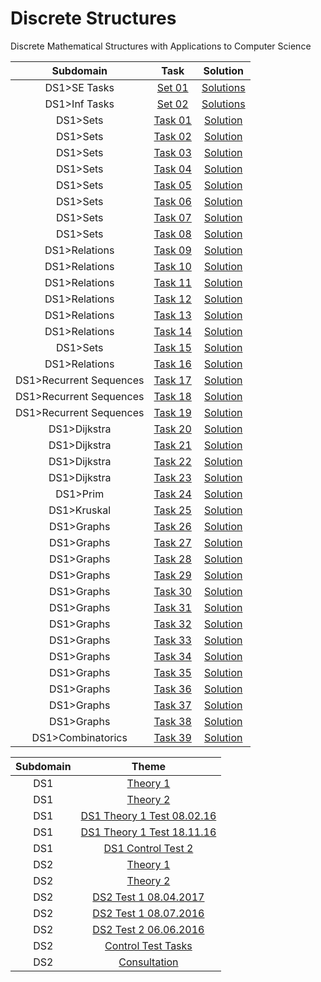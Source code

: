 # Discrete Structures
Discrete Mathematical Structures with Applications to Computer Science

Subdomain|Task|Solution
:-:|:-:|:-:
DS1>SE Tasks|[Set 01](https://github.com/andy489/Discrete_Structures/blob/master/DS%201%20Tasks/DS1%20Tasks%201%20from%20SE.pdf)|[Solutions](https://github.com/andy489/Discrete_Structures/blob/master/DS%201%20Tasks/DS1%20Tasks%201%20from%20SE.pdf)
DS1>Inf Tasks|[Set 02](https://github.com/andy489/Discrete_Structures/blob/master/DS%201%20Tasks/DS1%20Tasks%201%20from%20Inf.pdf)|[Solutions](https://github.com/andy489/Discrete_Structures/blob/master/DS%201%20Tasks/DS1%20Tasks%201%20from%20Inf.pdf)
DS1>Sets|[Task 01](https://github.com/andy489/Discrete_Structures/blob/master/DS%201%20Tasks/Task%2001.pdf)|[Solution](https://github.com/andy489/Discrete_Structures/blob/master/DS%201%20Tasks/Task%2001.pdf)
DS1>Sets|[Task 02](https://github.com/andy489/Discrete_Structures/blob/master/DS%201%20Tasks/Task%2002.pdf)|[Solution](https://github.com/andy489/Discrete_Structures/blob/master/DS%201%20Tasks/Task%2002.pdf)
DS1>Sets|[Task 03](https://github.com/andy489/Discrete_Structures/blob/master/DS%201%20Tasks/Task%2003.pdf)|[Solution](https://github.com/andy489/Discrete_Structures/blob/master/DS%201%20Tasks/Task%2003.pdf)
DS1>Sets|[Task 04](https://github.com/andy489/Discrete_Structures/blob/master/DS%201%20Tasks/Task%2004.pdf)|[Solution](https://github.com/andy489/Discrete_Structures/blob/master/DS%201%20Tasks/Task%2004.pdf)
DS1>Sets|[Task 05](https://github.com/andy489/Discrete_Structures/blob/master/DS%201%20Tasks/Task%2005.pdf)|[Solution](https://github.com/andy489/Discrete_Structures/blob/master/DS%201%20Tasks/Task%2005.pdf)
DS1>Sets|[Task 06](https://github.com/andy489/Discrete_Structures/blob/master/DS%201%20Tasks/Task%2006.pdf)|[Solution](https://github.com/andy489/Discrete_Structures/blob/master/DS%201%20Tasks/Task%2006.pdf)
DS1>Sets|[Task 07](https://github.com/andy489/Discrete_Structures/blob/master/DS%201%20Tasks/Task%2007.pdf)|[Solution](https://github.com/andy489/Discrete_Structures/blob/master/DS%201%20Tasks/Task%2007.pdf)
DS1>Sets|[Task 08](https://github.com/andy489/Discrete_Structures/blob/master/DS%201%20Tasks/Task%2008.pdf)|[Solution](https://github.com/andy489/Discrete_Structures/blob/master/DS%201%20Tasks/Task%2008.pdf)
DS1>Relations|[Task 09](https://github.com/andy489/Discrete_Structures/blob/master/DS%201%20Tasks/Task%2009.pdf)|[Solution](https://github.com/andy489/Discrete_Structures/blob/master/DS%201%20Tasks/Task%2009.pdf)
DS1>Relations|[Task 10](https://github.com/andy489/Discrete_Structures/blob/master/DS%201%20Tasks/Task%2010.pdf)|[Solution](https://github.com/andy489/Discrete_Structures/blob/master/DS%201%20Tasks/Task%2010.pdf)
DS1>Relations|[Task 11](https://github.com/andy489/Discrete_Structures/blob/master/DS%201%20Tasks/Task%2011.pdf)|[Solution](https://github.com/andy489/Discrete_Structures/blob/master/DS%201%20Tasks/Task%2011.pdf)
DS1>Relations|[Task 12](https://github.com/andy489/Discrete_Structures/blob/master/DS%201%20Tasks/Task%2012.pdf)|[Solution](https://github.com/andy489/Discrete_Structures/blob/master/DS%201%20Tasks/Task%2012.pdf)
DS1>Relations|[Task 13](https://github.com/andy489/Discrete_Structures/blob/master/DS%201%20Tasks/Task%2013.pdf)|[Solution](https://github.com/andy489/Discrete_Structures/blob/master/DS%201%20Tasks/Task%2013.pdf)
DS1>Relations|[Task 14](https://github.com/andy489/Discrete_Structures/blob/master/DS%201%20Tasks/Task%2014.pdf)|[Solution](https://github.com/andy489/Discrete_Structures/blob/master/DS%201%20Tasks/Task%2014.pdf)
DS1>Sets|[Task 15](https://github.com/andy489/Discrete_Structures/blob/master/DS%201%20Tasks/Task%2015.pdf)|[Solution](https://github.com/andy489/Discrete_Structures/blob/master/DS%201%20Tasks/Task%2015.pdf)
DS1>Relations|[Task 16](https://github.com/andy489/Discrete_Structures/blob/master/DS%201%20Tasks/Task%2016.pdf)|[Solution](https://github.com/andy489/Discrete_Structures/blob/master/DS%201%20Tasks/Task%2016.pdf)
DS1>Recurrent Sequences|[Task 17](https://github.com/andy489/Discrete_Structures/blob/master/DS1%20Recurrent%20Sequences/Task%2017.pdf)|[Solution](https://github.com/andy489/Discrete_Structures/blob/master/DS1%20Recurrent%20Sequences/Task%2017.pdf)
DS1>Recurrent Sequences|[Task 18](https://github.com/andy489/Discrete_Structures/blob/master/DS1%20Recurrent%20Sequences/Task%2018.pdf)|[Solution](https://github.com/andy489/Discrete_Structures/blob/master/DS1%20Recurrent%20Sequences/Task%2018.pdf)
DS1>Recurrent Sequences|[Task 19](https://github.com/andy489/Discrete_Structures/blob/master/DS1%20Recurrent%20Sequences/Task%2019.pdf)|[Solution](https://github.com/andy489/Discrete_Structures/blob/master/DS1%20Recurrent%20Sequences/Task%2019.pdf)
DS1>Dijkstra|[Task 20](https://github.com/andy489/Discrete_Structures/blob/master/DS1%20Dijkstra/Task%2020.pdf)|[Solution](https://github.com/andy489/Discrete_Structures/blob/master/DS1%20Dijkstra/Task%2020.pdf)
DS1>Dijkstra|[Task 21](https://github.com/andy489/Discrete_Structures/blob/master/DS1%20Dijkstra/Task%2021.pdf)|[Solution](https://github.com/andy489/Discrete_Structures/blob/master/DS1%20Dijkstra/Task%2021.pdf)
DS1>Dijkstra|[Task 22](https://github.com/andy489/Discrete_Structures/blob/master/DS1%20Dijkstra/Task%2022.pdf)|[Solution](https://github.com/andy489/Discrete_Structures/blob/master/DS1%20Dijkstra/Task%2022.pdf)
DS1>Dijkstra|[Task 23](https://github.com/andy489/Discrete_Structures/blob/master/DS1%20Dijkstra/Task%2023.pdf)|[Solution](https://github.com/andy489/Discrete_Structures/blob/master/DS1%20Dijkstra/Task%2023.pdf)
DS1>Prim|[Task 24](https://github.com/andy489/Discrete_Structures/blob/master/DS1%20Prim/Task%2024.pdf)|[Solution](https://github.com/andy489/Discrete_Structures/blob/master/DS1%20Prim/Task%2024.pdf)
DS1>Kruskal|[Task 25](https://github.com/andy489/Discrete_Structures/blob/master/DS1%20Kruskal/Task%2025.pdf)|[Solution](https://github.com/andy489/Discrete_Structures/blob/master/DS1%20Kruskal/Task%2025.pdf)
DS1>Graphs|[Task 26](https://github.com/andy489/Discrete_Structures/blob/master/DS1%20Graphs/Task%2026.pdf)|[Solution](https://github.com/andy489/Discrete_Structures/blob/master/DS1%20Graphs/Task%2026.pdf)
DS1>Graphs|[Task 27](https://github.com/andy489/Discrete_Structures/blob/master/DS1%20Graphs/Task%2027.pdf)|[Solution](https://github.com/andy489/Discrete_Structures/blob/master/DS1%20Graphs/Task%2027.pdf)
DS1>Graphs|[Task 28](https://github.com/andy489/Discrete_Structures/blob/master/DS1%20Graphs/Task%2028.pdf)|[Solution](https://github.com/andy489/Discrete_Structures/blob/master/DS1%20Graphs/Task%2028.pdf)
DS1>Graphs|[Task 29](https://github.com/andy489/Discrete_Structures/blob/master/DS1%20Graphs/Task%2029.pdf)|[Solution](https://github.com/andy489/Discrete_Structures/blob/master/DS1%20Graphs/Task%2029.pdf)
DS1>Graphs|[Task 30](https://github.com/andy489/Discrete_Structures/blob/master/DS1%20Graphs/Task%2030.pdf)|[Solution](https://github.com/andy489/Discrete_Structures/blob/master/DS1%20Graphs/Task%2030.pdf)
DS1>Graphs|[Task 31](https://github.com/andy489/Discrete_Structures/blob/master/DS1%20Graphs/Task%2031.pdf)|[Solution](https://github.com/andy489/Discrete_Structures/blob/master/DS1%20Graphs/Task%2031.pdf)
DS1>Graphs|[Task 32](https://github.com/andy489/Discrete_Structures/blob/master/DS1%20Graphs/Task%2032.pdf)|[Solution](https://github.com/andy489/Discrete_Structures/blob/master/DS1%20Graphs/Task%2032.pdf)
DS1>Graphs|[Task 33](https://github.com/andy489/Discrete_Structures/blob/master/DS1%20Graphs/Task%2033.pdf)|[Solution](https://github.com/andy489/Discrete_Structures/blob/master/DS1%20Graphs/Task%2033.pdf)
DS1>Graphs|[Task 34](https://github.com/andy489/Discrete_Structures/blob/master/DS1%20Graphs/Task%2034.pdf)|[Solution](https://github.com/andy489/Discrete_Structures/blob/master/DS1%20Graphs/Task%2034.pdf)
DS1>Graphs|[Task 35](https://github.com/andy489/Discrete_Structures/blob/master/DS1%20Graphs/Task%2035.pdf)|[Solution](https://github.com/andy489/Discrete_Structures/blob/master/DS1%20Graphs/Task%2035.pdf)
DS1>Graphs|[Task 36](https://github.com/andy489/Discrete_Structures/blob/master/DS1%20Graphs/Task%2036.pdf)|[Solution](https://github.com/andy489/Discrete_Structures/blob/master/DS1%20Graphs/Task%2036.pdf)
DS1>Graphs|[Task 37](https://github.com/andy489/Discrete_Structures/blob/master/DS1%20Graphs/Task%2037.pdf)|[Solution](https://github.com/andy489/Discrete_Structures/blob/master/DS1%20Graphs/Task%2037.pdf)
DS1>Graphs|[Task 38](https://github.com/andy489/Discrete_Structures/blob/master/DS1%20Graphs/Task%2038.pdf)|[Solution](https://github.com/andy489/Discrete_Structures/blob/master/DS1%20Graphs/Task%2038.pdf)
DS1>Combinatorics|[Task 39](https://github.com/andy489/Discrete_Structures/blob/master/DS1%20Combinatorics/Task%2039.pdf)|[Solution](https://github.com/andy489/Discrete_Structures/blob/master/DS1%20Combinatorics/Task%2039.pdf)

Subdomain|Theme
:-:|:-:
DS1|[Theory 1](https://github.com/andy489/Discrete_Structures/blob/master/DS%201%20Theory/Theory%201.pdf)
DS1|[Theory 2](https://github.com/andy489/Discrete_Structures/blob/master/DS%201%20Theory/Theory%202.pdf)
DS1|[DS1 Theory 1 Test 08.02.16](https://github.com/andy489/Discrete_Structures/blob/master/DS%201%20Theory/DS1%20Theory%201%20Test%2008.02.16.pdf)
DS1|[DS1 Theory 1 Test 18.11.16](https://github.com/andy489/Discrete_Structures/blob/master/DS%201%20Theory/DS1%20Theory%201%20Test%2018.11.16.pdf)
DS1|[DS1 Control Test 2](https://github.com/andy489/Discrete_Structures/blob/master/DS1%20Constrol%20Test%202%20(13-01-2019).pdf)
DS2|[Theory 1](https://github.com/andy489/Discrete_Structures/blob/master/DS%202%20Theory/Theory%201.pdf)
DS2|[Theory 2](https://github.com/andy489/Discrete_Structures/blob/master/DS%202%20Theory/Theory%202.pdf)
DS2|[DS2 Test 1 08.04.2017](https://github.com/andy489/Discrete_Structures/blob/master/DS%202%20Theory/DS2%20Test%201%2008.04.2017.pdf)
DS2|[DS2 Test 1 08.07.2016](https://github.com/andy489/Discrete_Structures/blob/master/DS%202%20Theory/DS2%20Test%201%2008.07.2016.pdf)
DS2|[DS2 Test 2 06.06.2016](https://github.com/andy489/Discrete_Structures/blob/master/DS%202%20Theory/DS2%20Test%202%2006.06.2016.pdf)
DS2|[Control Test Tasks](https://github.com/andy489/Discrete_Structures/blob/master/DS2%20Control%20Test%20Tasks.pdf)
DS2|[Consultation](https://github.com/andy489/Discrete_Structures/blob/master/DS2%20Consultation.pdf)

